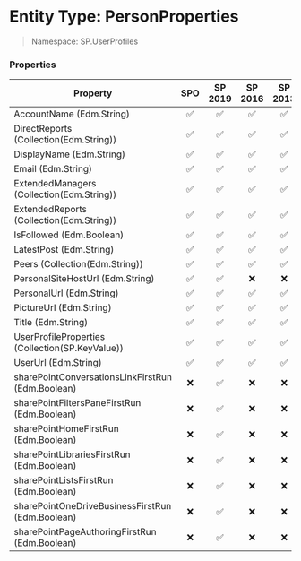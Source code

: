 # Entity Type: PersonProperties

> Namespace: SP.UserProfiles

### Properties

Property | SPO | SP 2019 | SP 2016 | SP 2013
----------|:---:|:-------:|:-------:|:-------:
AccountName (Edm.String) | ✅ | ✅ | ✅ | ✅
DirectReports (Collection(Edm.String)) | ✅ | ✅ | ✅ | ✅
DisplayName (Edm.String) | ✅ | ✅ | ✅ | ✅
Email (Edm.String) | ✅ | ✅ | ✅ | ✅
ExtendedManagers (Collection(Edm.String)) | ✅ | ✅ | ✅ | ✅
ExtendedReports (Collection(Edm.String)) | ✅ | ✅ | ✅ | ✅
IsFollowed (Edm.Boolean) | ✅ | ✅ | ✅ | ✅
LatestPost (Edm.String) | ✅ | ✅ | ✅ | ✅
Peers (Collection(Edm.String)) | ✅ | ✅ | ✅ | ✅
PersonalSiteHostUrl (Edm.String) | ✅ | ✅ | ❌ | ❌
PersonalUrl (Edm.String) | ✅ | ✅ | ✅ | ✅
PictureUrl (Edm.String) | ✅ | ✅ | ✅ | ✅
Title (Edm.String) | ✅ | ✅ | ✅ | ✅
UserProfileProperties (Collection(SP.KeyValue)) | ✅ | ✅ | ✅ | ✅
UserUrl (Edm.String) | ✅ | ✅ | ✅ | ✅
sharePointConversationsLinkFirstRun (Edm.Boolean) | ❌ | ✅ | ❌ | ❌
sharePointFiltersPaneFirstRun (Edm.Boolean) | ❌ | ✅ | ❌ | ❌
sharePointHomeFirstRun (Edm.Boolean) | ❌ | ✅ | ❌ | ❌
sharePointLibrariesFirstRun (Edm.Boolean) | ❌ | ✅ | ❌ | ❌
sharePointListsFirstRun (Edm.Boolean) | ❌ | ✅ | ❌ | ❌
sharePointOneDriveBusinessFirstRun (Edm.Boolean) | ❌ | ✅ | ❌ | ❌
sharePointPageAuthoringFirstRun (Edm.Boolean) | ❌ | ✅ | ❌ | ❌
